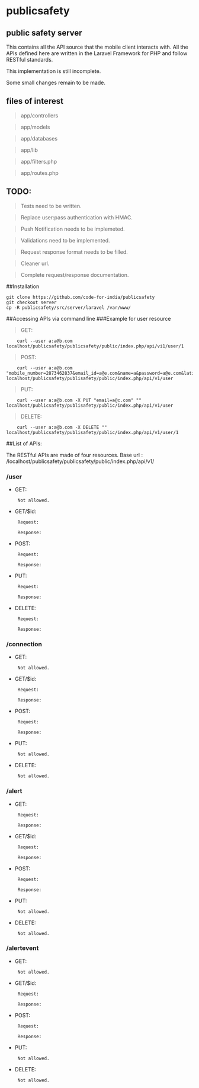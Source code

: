 publicsafety
============

## public safety server

This contains all the API source that the mobile client interacts with.
All the APIs defined here are written in the Laravel Framework for PHP and follow RESTful standards.

This implementation is still incomplete.

Some small changes remain to be made.

## files of interest 
> app/controllers

> app/models

> app/databases

> app/lib

> app/filters.php

> app/routes.php

## TODO:
> Tests need to be written.

> Replace user:pass authentication with HMAC.

> Push Notification needs to be implemeted.

> Validations need to be implemented.

> Request response format needs to be filled.

> Cleaner url.

> Complete request/response documentation.


##Installation
```shell
git clone https://github.com/code-for-india/publicsafety
git checkout server
cp -R publicsafety/src/server/laravel /var/www/ 
```

##Accessing APIs via command line
###Example for user resource

> GET:

        curl --user a:a@b.com localhost/publicsafety/publicsafety/public/index.php/api/vi1/user/1
> POST:

        curl --user a:a@b.com "mobile_number=2873462837&email_id=a@e.com&name=a&password=a@e.com&latitude=343534.343&longitude=123123.21" localhost/publicsafety/publisafety/public/index.php/api/v1/user 
> PUT:                

        curl --user a:a@b.com -X PUT "email=a@c.com" "" localhost/publicsafety/publisafety/public/index.php/api/v1/user 
> DELETE: 

        curl --user a:a@b.com -X DELETE "" localhost/publicsafety/publisafety/public/index.php/api/v1/user/1 

##List of APIs:

The RESTful APIs are made of four resources.
Base url : /localhost/publicsafety/publicsafety/public/index.php/api/v1/

### /user

 * GET:

        Not allowed.   

 * GET/$id:
         
        Request:

        Response:

 * POST: 
        
        Request:

        Response:

 * PUT:  
       
        Request:

        Response:

 * DELETE:        

        Request:

        Response:

### /connection

 * GET:

        Not allowed.

 * GET/$id:

        Request:

        Response:

 * POST:

        Request:

        Response:

 * PUT:

        Not allowed.

 * DELETE:

        Not allowed.

### /alert

 * GET:

        Request:

        Response: 

 * GET/$id:

        Request:

        Response:

 * POST:

        Request:

        Response: 

 * PUT:

        Not allowed.

 * DELETE:

        Not allowed.

### /alertevent

 * GET:

        Not allowed.

 * GET/$id:

        Request:

        Response:

 * POST:

        Request:

        Response:

 * PUT:

        Not allowed.

 * DELETE:

        Not allowed.

